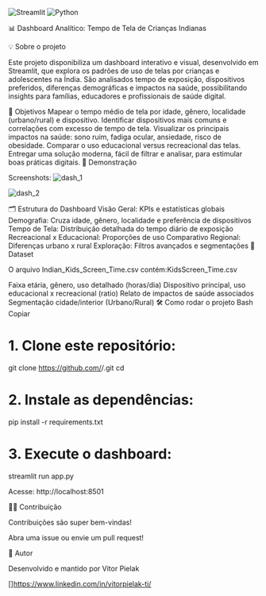 ![Streamlit](https://img.shields.io/badge/Streamlit-%23FE4B4B.svg?style=for-the-badge&logo=streamlit&logoColor=white)
![Python](https://img.shields.io/badge/python-3670A0?style=for-the-badge&logo=python&logoColor=ffdd54)

📊 Dashboard Analítico: Tempo de Tela de Crianças Indianas

💡 Sobre o projeto

Este projeto disponibiliza um dashboard interativo e visual, desenvolvido em Streamlit, que explora os padrões de uso de telas por crianças e adolescentes na Índia. São analisados tempo de exposição, dispositivos preferidos, diferenças demográficas e impactos na saúde, possibilitando insights para famílias, educadores e profissionais de saúde digital.

🎯 Objetivos
Mapear o tempo médio de tela por idade, gênero, localidade (urbano/rural) e dispositivo.
Identificar dispositivos mais comuns e correlações com excesso de tempo de tela.
Visualizar os principais impactos na saúde: sono ruim, fadiga ocular, ansiedade, risco de obesidade.
Comparar o uso educacional versus recreacional das telas.
Entregar uma solução moderna, fácil de filtrar e analisar, para estimular boas práticas digitais.
🚀 Demonstração

Screenshots:
![dash_1](https://github.com/user-attachments/assets/2a1e6852-2ed4-4ba0-89b1-10ad6357f844)


![dash_2](https://github.com/user-attachments/assets/b44cae39-e6c3-4c03-b89e-f427100e679f)




🗂 Estrutura do Dashboard
Visão Geral: KPIs e estatísticas globais
Demografia: Cruza idade, gênero, localidade e preferência de dispositivos
Tempo de Tela: Distribuição detalhada do tempo diário de exposição
Recreacional x Educacional: Proporções de uso
Comparativo Regional: Diferenças urbano x rural
Exploração: Filtros avançados e segmentações
💾 Dataset

O arquivo Indian_Kids_Screen_Time.csv contém:KidsScreen_Time.csv

Faixa etária, gênero, uso detalhado (horas/dia)
Dispositivo principal, uso educacional x recreacional (ratio)
Relato de impactos de saúde associados
Segmentação cidade/interior (Urbano/Rural)
🛠 Como rodar o projeto
Bash
Copiar
# 1. Clone este repositório:
git clone https://github.com/<SEU-USUARIO>/<NOME-REPOSITORIO>.git
cd <NOME-REPOSITORIO>

# 2. Instale as dependências:
pip install -r requirements.txt

# 3. Execute o dashboard:
streamlit run app.py


Acesse: http://localhost:8501

👨‍💻 Contribuição

Contribuições são super bem-vindas!

Abra uma issue ou envie um pull request!

👤 Autor

Desenvolvido e mantido por Vitor Pielak

[]https://www.linkedin.com/in/vitorpielak-ti/

